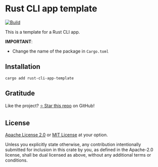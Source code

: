 <!-- DO NOT EDIT -->
<!-- This file is automatically generated by README.ts. -->
<!-- Edit README.ts if you want to make changes. -->

# Rust CLI app template

[![Build](https://github.com/DenisGorbachev/rust-cli-app-template/actions/workflows/ci.yml/badge.svg)](https://github.com/DenisGorbachev/rust-cli-app-template)

This is a template for a Rust CLI app.

**IMPORTANT**:

* Change the name of the package in `Cargo.toml`

## Installation

```shell
cargo add rust-cli-app-template
```

## Gratitude

Like the project? [⭐ Star this repo](https://github.com/DenisGorbachev/rust-cli-app-template) on GitHub!

## License

[Apache License 2.0](LICENSE-APACHE) or [MIT License](LICENSE-MIT) at your option.

Unless you explicitly state otherwise, any contribution intentionally submitted for inclusion in this crate by you, as defined in the Apache-2.0 license, shall be dual licensed as above, without any additional terms or conditions.
